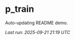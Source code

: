 # p_train

Auto-updating README demo.

<!--START_SECTION:status-->
_Last run: 2025-09-21 21:19 UTC_
<!--END_SECTION:status-->




























































































































































































































































































































































































































































































































































































































































































